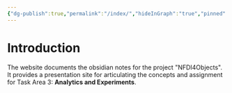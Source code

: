 ```yaml
---
{"dg-publish":true,"permalink":"/index/","hideInGraph":"true","pinned":"true","tags":["gardenEntry"],"dgShowLocalGraph":"false","noteIcon":""}
---
```


# Introduction
The website documents the obsidian notes for the project "NFDI4Objects". It provides a presentation site for articulating the concepts and
assignment for Task Area 3: **Analytics and Experiments**. 

